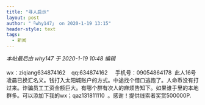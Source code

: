 ```yaml
---
title: "寻人启示"
layout: post
author: "「why147」 on 2020-1-19 13:15"
header-style: text
tags:
  - 新闻
---
```


<head></head>
<body>
 <i class="pstatus"> 本帖最后由 why147 于 2020-1-19 10:48 编辑 </i>
 <br> 
 <br> wx：ziqiang634874162&nbsp; &nbsp; qq:634874162&nbsp; &nbsp;&nbsp;&nbsp;手机号：09054864178&nbsp;&nbsp;此人16号凌晨已换汇名义。钱打入太阳城账户的方式。中途找个借口逃跑了。人命币没有打过来。诈骗员工工资金额巨大。有哪个群有次人的麻烦告知下。如果谁手里的本地群多。可以添加下我的wx；qaz131811110&nbsp;&nbsp;。感谢！提供线索者奖赏500000P.
 <br>
</body>


